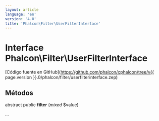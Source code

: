```yaml
---
layout: article
language: 'en'
version: '4.0'
title: 'Phalcon\Filter\UserFilterInterface'
---
```

# Interface **Phalcon\Filter\UserFilterInterface**

[Código fuente en GitHub](https://github.com/phalcon/cphalcon/tree/v{{ page.version }}.0/phalcon/filter/userfilterinterface.zep)

## Métodos

abstract public **filter** (*mixed* $value)

...